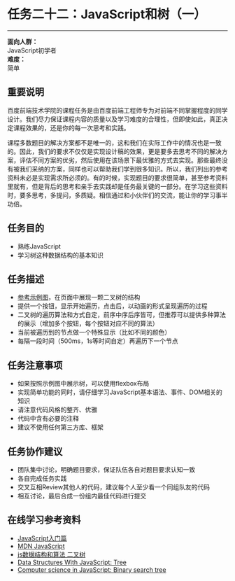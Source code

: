 # 任务二十二：JavaScript和树（一）
--------

**面向人群：**  
JavaScript初学者  
**难度：**  
简单  

## 重要说明

百度前端技术学院的课程任务是由百度前端工程师专为对前端不同掌握程度的同学设计。我们尽力保证课程内容的质量以及学习难度的合理性，但即使如此，真正决定课程效果的，还是你的每一次思考和实践。

课程多数题目的解决方案都不是唯一的，这和我们在实际工作中的情况也是一致的。因此，我们的要求不仅仅是实现设计稿的效果，更是要多去思考不同的解决方案，评估不同方案的优劣，然后使用在该场景下最优雅的方式去实现。那些最终没有被我们采纳的方案，同样也可以帮助我们学到很多知识。所以，我们列出的参考资料未必是实现需求所必须的。有的时候，实现题目的要求很简单，甚至参考资料里就有，但是背后的思考和亲手去实践却是任务最关键的一部分。在学习这些资料时，要多思考，多提问，多质疑。相信通过和小伙伴们的交流，能让你的学习事半功倍。

## 任务目的

+ 熟练JavaScript
+ 学习树这种数据结构的基本知识

## 任务描述

+ [参考示例图](task_2_22_1.jpg)，在页面中展现一颗二叉树的结构
+ 提供一个按钮，显示开始遍历，点击后，以动画的形式呈现遍历的过程
+ 二叉树的遍历算法和方式自定，前序中序后序皆可，但推荐可以提供多种算法的展示（增加多个按钮，每个按钮对应不同的算法）
+ 当前被遍历到的节点做一个特殊显示（比如不同的颜色）
+ 每隔一段时间（500ms，1s等时间自定）再遍历下一个节点

## 任务注意事项

+ 如果按照示例图中展示树，可以使用flexbox布局
+ 实现简单功能的同时，请仔细学习JavaScript基本语法、事件、DOM相关的知识
+ 请注意代码风格的整齐、优雅
+ 代码中含有必要的注释
+ 建议不使用任何第三方库、框架

## 任务协作建议

+ 团队集中讨论，明确题目要求，保证队伍各自对题目要求认知一致
+ 各自完成任务实践
+ 交叉互相Review其他人的代码，建议每个人至少看一个同组队友的代码
+ 相互讨论，最后合成一份组内最佳代码进行提交

## 在线学习参考资料

+ [JavaScript入门篇](http://www.imooc.com/view/36)
+ [MDN JavaScript](https://developer.mozilla.org/zh-CN/docs/Web/JavaScript)
+ [js数据结构和算法 二叉树](https://segmentfault.com/a/1190000000740261)
+ [Data Structures With JavaScript: Tree](http://code.tutsplus.com/articles/data-structures-with-javascript-tree--cms-23393)
+ [Computer science in JavaScript: Binary search tree](https://www.nczonline.net/blog/2009/06/09/computer-science-in-javascript-binary-search-tree-part-1/)
